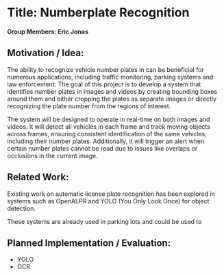 # Title: Numberplate Recognition
**Group Members: Eric Jonas**

## Motivation / Idea:
The ability to recognize vehicle number plates in can be beneficial for numerous applications, including traffic monitoring, parking systems and law enforcement.
The goal of this project is to develop a system that identifies number plates in images and videos by creating bounding boxes around them and either cropping the plates as separate images or directly recognizing the plate number from the regions of interest.

The system will be designed to operate in real-time on both images and videos. It will detect all vehicles in each frame and track moving objects across frames, ensuring consistent identification of the same vehicles, including their number plates. Additionally, it will trigger an alert when certain number plates cannot be read due to issues like overlaps or occlusions in the current image.  

## Related Work:
Existing work on automatic license plate recognition has been explored in systems such as OpenALPR and YOLO (You Only Look Once) for object detection. 

These systems are already used in parking lots and could be used to 



## Planned Implementation / Evaluation:
- YOLO
- OCR
